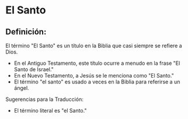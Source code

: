 # El Santo

## Definición: 

El término "El Santo" es un título en la Biblia que casi siempre se refiere a Dios.

* En el Antiguo Testamento, este título ocurre a menudo en la frase "El Santo de Israel."
* En el Nuevo Testamento, a Jesús se le menciona como "El Santo."
* El término "el santo" es usado a veces en la Biblia para referirse a un ángel.

Sugerencias para la Traducción:

* El término literal es "el Santo."

